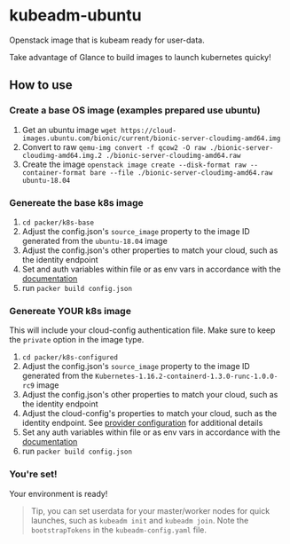 # kubeadm-ubuntu

Openstack image that is kubeam ready for user-data.

Take advantage of Glance to build images to launch kubernetes quicky!

## How to use

### Create a base OS image (examples prepared use ubuntu)
1. Get an ubuntu image `wget https://cloud-images.ubuntu.com/bionic/current/bionic-server-cloudimg-amd64.img`
2. Convert to raw `qemu-img convert -f qcow2 -O raw ./bionic-server-cloudimg-amd64.img.2 ./bionic-server-cloudimg-amd64.raw`
3. Create the image `openstack image create --disk-format raw --container-format bare --file ./bionic-server-cloudimg-amd64.raw ubuntu-18.04`

### Genereate the base k8s image
1. `cd packer/k8s-base`
2. Adjust the config.json's `source_image` property to the image ID generated from the `ubuntu-18.04` image
3. Adjust the config.json's other properties to match your cloud, such as the identity endpoint
4. Set and auth variables within file or as env vars in accordance with the [documentation](https://www.packer.io/docs/builders/openstack.html#optional-)
5. run `packer build config.json`

### Genereate YOUR k8s image
This will include your cloud-config authentication file. Make sure to keep the `private` option in the image type. 
1. `cd packer/k8s-configured`
2. Adjust the config.json's `source_image` property to the image ID generated from the `Kubernetes-1.16.2-containerd-1.3.0-runc-1.0.0-rc9` image
3. Adjust the config.json's other properties to match your cloud, such as the identity endpoint
4. Adjust the cloud-config's properties to match your cloud, such as the identity endpoint. See [provider configuration](https://github.com/kubernetes/cloud-provider-openstack/blob/master/docs/provider-configuration.md#global) for additional details
4. Set any auth variables within file or as env vars in accordance with the [documentation](https://www.packer.io/docs/builders/openstack.html#optional-)
5. run `packer build config.json`

### You're set!
Your environment is ready!
>Tip, you can set userdata for your master/worker nodes for quick launches, such as `kubeadm init` and `kubeadm join`. Note the `bootstrapTokens` in the `kubeadm-config.yaml` file. 